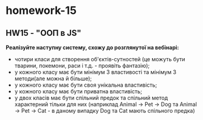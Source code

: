 # homework-15
## HW15 - "ООП в JS"

**Реалізуйте наступну систему, схожу до розглянутої на вебінарі:**
- чотири класи для створення об'єктів-сутностей (це можуть бути тварини, покемони, раси і т.д. - проявіть фантазію);
- у кожного класу має бути мінімум 3 властивості та мінімум 3 методи(але можна й більше);
- у кожного класу має бути своя унікальна властивість;
- у кожного класу має бути приватна властивість;
- у двох класів має бути спільний предок та спільний метод характерний тільки для них (наприклад Animal -> Pet -> Dog та Animal -> Pet -> Cat - в даному випадку Dog та Cat мають спільного предка)